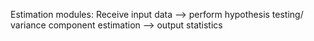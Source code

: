 Estimation modules: Receive input data --> perform hypothesis testing/ variance component estimation --> output statistics
